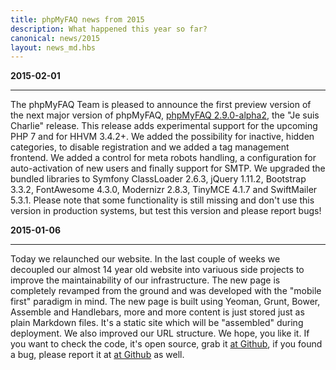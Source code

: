 ```yaml
---
title: phpMyFAQ news from 2015
description: What happened this year so far?
canonical: news/2015
layout: news_md.hbs
---
```


**2015-02-01**
* * *
The phpMyFAQ Team is pleased to announce the first preview version of the next major version of phpMyFAQ, 
[phpMyFAQ 2.9.0-alpha2](/download), the "Je suis Charlie" release. This release adds experimental support for the 
upcoming PHP 7 and for HHVM 3.4.2+. We added the possibility for inactive, hidden categories, to disable registration 
and we added a tag management frontend. We added a control for meta robots handling, a configuration for auto-activation 
of new users and finally support for SMTP. We upgraded the bundled libraries to Symfony ClassLoader 2.6.3, jQuery 
1.11.2, Bootstrap 3.3.2, FontAwesome 4.3.0, Modernizr 2.8.3, TinyMCE 4.1.7 and SwiftMailer 5.3.1. Please note that some 
functionality is still missing and don't use this version in production systems, but test this version and please report 
bugs!

**2015-01-06**
* * *
Today we relaunched our website. In the last couple of weeks we decoupled our almost 14 year old website into variuous
side projects to improve the maintainability of our infrastructure. The new page is completely revamped from the ground
and was developed with the "mobile first" paradigm in mind.
The new page is built using Yeoman, Grunt, Bower, Assemble and Handlebars, more and more content is just stored 
just as plain Markdown files. It's a static site which will be "assembled" during deployment. We also improved our URL 
structure. We hope, you like it. If you want to check the code, it's open source, grab it <a rel="nofollow" 
target="_blank" href="https://github.com/phpMyFAQ/www.phpmyfaq.de">at Github</a>, if you  found a bug, please report it 
at <a rel="nofollow" target="_blank" href="https://github.com/phpMyFAQ/www.phpmyfaq.de/issues">at Github</a> as well.